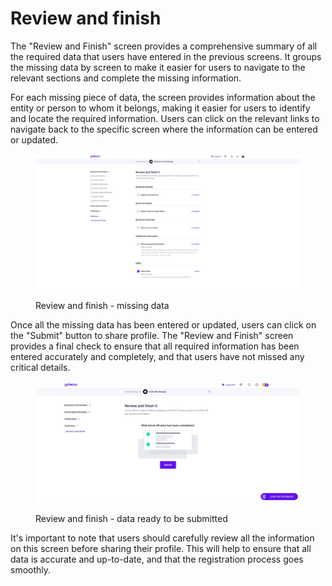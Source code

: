 # Review and finish

The "Review and Finish" screen provides a comprehensive summary of all the required data that users have entered in the previous screens. It groups the missing data by screen to make it easier for users to navigate to the relevant sections and complete the missing information.

For each missing piece of data, the screen provides information about the entity or person to whom it belongs, making it easier for users to identify and locate the required information. Users can click on the relevant links to navigate back to the specific screen where the information can be entered or updated.

<figure><img src="../../../.gitbook/assets/MissingData_NW.png" alt="Review and finish"><figcaption><p>Review and finish - missing data</p></figcaption></figure>

Once all the missing data has been entered or updated, users can click on the "Submit" button to share profile. The "Review and Finish" screen provides a final check to ensure that all required information has been entered accurately and completely, and that users have not missed any critical details.

<figure><img src="../../../.gitbook/assets/ReviewAndFinishOKNW.png" alt="Review and finish - data ready to be submitted"><figcaption><p>Review and finish - data ready to be submitted</p></figcaption></figure>

It's important to note that users should carefully review all the information on this screen before sharing their profile. This will help to ensure that all data is accurate and up-to-date, and that the registration process goes smoothly.
